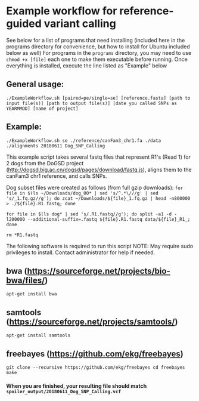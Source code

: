 # Example workflow for reference-guided variant calling 

See below for a list of programs that need installing (included here in the programs directory for convenience, but how to install for Ubuntu included below as well)
For programs in the `programs` directory, you may need to use `chmod +x [file]` each one to make them executable before running.
Once everything is installed, execute the line listed as "Example" below

## General usage: 
`./ExampleWorkflow.sh [paired=pe/single=se] [reference.fasta] [path to input file(s)] [path to output file(s)] [date you called SNPs as YEARMMDD] [name of project]`
## Example: 
`./ExampleWorkflow.sh se ./reference/canFam3_chr1.fa ./data ./alignments 20180611 Dog_SNP_Calling`

This example script takes several fastq files that represent R1's (Read 1) for 2 dogs from the DoGSD project (http://dogsd.big.ac.cn/dogsd/pages/download/fastq.js), aligns them to the canFam3 chr1 reference, and calls SNPs.

Dog subset files were created as follows (from full gzip downloads):
`for file in $(ls ~/Downloads/dog_00* | sed 's/^.*\///g' | sed 's/_1.fq.gz//g'); do zcat ~/Downloads/${file}_1.fq.gz | head -n800000 > ./${file}.R1.fastq; done`

`for file in $(ls dog* | sed 's/.R1.fastq//g'); do split -a1 -d -l200000 --additional-suffix=.fastq ${file}.R1.fastq data/${file}_R1_; done`

`rm *R1.fastq`

The following software is required to run this script 
NOTE: May require sudo privileges to install. Contact administrator for help if needed.
## bwa (https://sourceforge.net/projects/bio-bwa/files/)
`apt-get install bwa`
## samtools (https://sourceforge.net/projects/samtools/)
`apt-get install samtools`
## freebayes (https://github.com/ekg/freebayes)
`git clone --recursive https://github.com/ekg/freebayes
cd freebayes
make`


#### When you are finished, your resulting file should match `spoiler_output/20180611_Dog_SNP_Calling.vcf`
